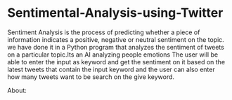 # Sentimental-Analysis-using-Twitter
Sentiment Analysis  is the process of predicting whether a piece of information indicates a positive, negative or neutral sentiment on the topic. we have done it in a Python program that analyzes the sentiment of tweets on a particular topic.Its an AI analyzing people emotions The user will be able to enter the input as keyword and get the sentiment on it based on the latest tweets that contain the input keyword and the user can also enter how many tweets want to be search on the give keyword. 

About:
